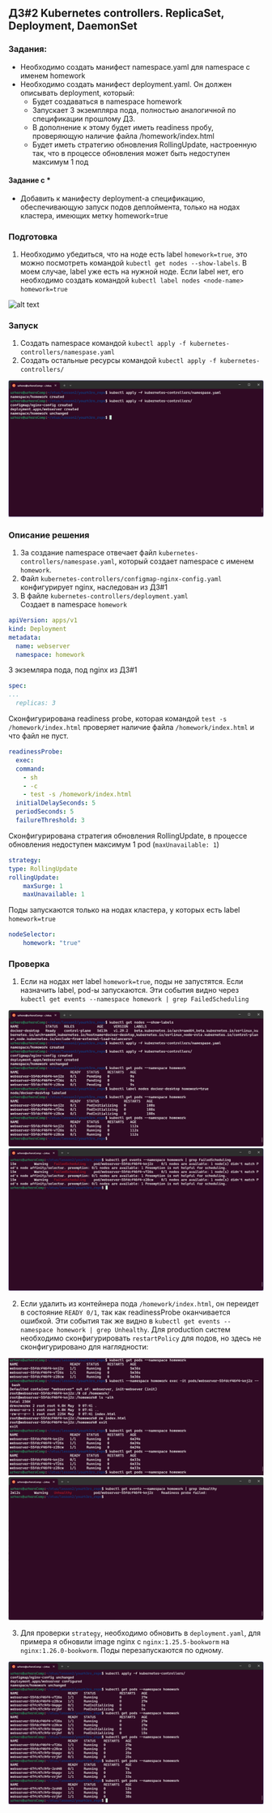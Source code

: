 ## ДЗ#2 Kubernetes controllers. ReplicaSet, Deployment, DaemonSet  

### Задания:
- Необходимо создать манифест namespace.yaml для namespace с именем homework
- Необходимо создать манифест deployment.yaml. Он должен описывать deployment, который:
    - Будет создаваться в namespace homework
    - Запускает 3 экземпляра пода, полностью аналогичной по спецификации прошлому ДЗ.
    - В дополнение к этому будет иметь readiness пробу, проверяющую наличие файла /homework/index.html
    - Будет иметь стратегию обновления RollingUpdate, настроенную так, что в процессе обновления может быть недоступен максимум 1 под

#### Задание с *
- Добавить к манифесту deployment-а спецификацию, обеспечивающую запуск подов деплоймента, только на нодах кластера, имеющих метку homework=true

### Подготовка
1. Необходимо убедиться, что на ноде есть label `homework=true`, это можно посмотреть командой `kubectl get nodes --show-labels`. В моем случае, label уже есть на нужной ноде. Если label нет, его необходимо создать командой `kubectl label nodes <node-name> homework=true`  

![alt text](.../img/image.png)  

### Запуск 
1. Создать namespace командой `kubectl apply -f kubernetes-controllers/namespase.yaml`
2. Создать остальные ресурсы командой `kubectl apply -f kubernetes-controllers/`

![alt text](../img/image2.png)

### Описание решения
1. За создание namespace отвечает файл `kubernetes-controllers/namespase.yaml`, который создает namespace с именем `homework`.
2. Файл `kubernetes-controllers/configmap-nginx-config.yaml` конфигурирует nginx, наследован из Д3#1
3. В файле `kubernetes-controllers/deployment.yaml`  
Создает в namespace `homework`  

```yaml
apiVersion: apps/v1
kind: Deployment
metadata:
  name: webserver
  namespace: homework
```

3 экземляра пода, под nginx из ДЗ#1

```yaml
spec:
...
  replicas: 3
```

Сконфигурирована readiness probe, которая командой `test -s /homework/index.html` проверяет наличие файла `/homework/index.html` и что файл не пуст.

```yaml
readinessProbe:
  exec:
  command:
    - sh
    - -c
    - test -s /homework/index.html
  initialDelaySeconds: 5
  periodSeconds: 5
  failureThreshold: 3
```

Сконфигурирована стратегия обновления RollingUpdate, в процессе обновления недоступен максимум 1 pod (`maxUnavailable: 1`)

```yaml
strategy:
type: RollingUpdate
rollingUpdate:
    maxSurge: 1
    maxUnavailable: 1
```

Поды запускаются только на нодах кластера, у которых есть label `homework=true`

```yaml
nodeSelector:
    homework: "true"
```

### Проверка
1. Если на нодах нет label `homework=true`, поды не запустятся. Если назначить label, pod-ы запускаются. Эти события видно через `kubectl get events --namespace homework | grep FailedScheduling`

![alt text](../img/image3.png)
![alt text](../img/image5.png)

2. Если удалить из контейнера пода `/homework/index.html`, он переидет в состояние `READY 0/1`, так как readinessProbe оканчивается ошибкой. Эти события так же видно в `kubectl get events --namespace homework | grep Unhealthy`. Для production систем необходимо сконфигурировать `restartPolicy` для подов, но здесь не сконфигурировано для наглядности:

![alt text](../img/image4.png)
![alt text](../img/image6.png)

3. Для проверки `strategy`, необходимо обновить в `deployment.yaml`, для примера я обновили image nginx с `nginx:1.25.5-bookworm` на `nginx:1.26.0-bookworm`. Поды перезапускаются по одному.

![alt text](../img/image7.png)